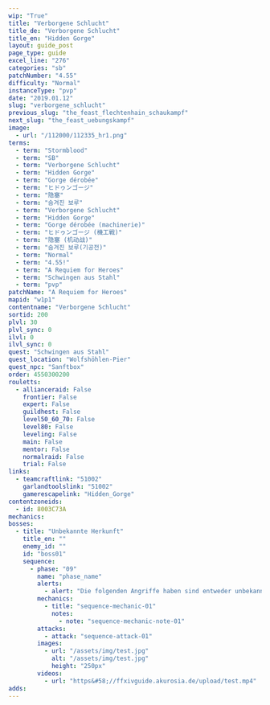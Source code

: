 ```yaml
---
wip: "True"
title: "Verborgene Schlucht"
title_de: "Verborgene Schlucht"
title_en: "Hidden Gorge"
layout: guide_post
page_type: guide
excel_line: "276"
categories: "sb"
patchNumber: "4.55"
difficulty: "Normal"
instanceType: "pvp"
date: "2019.01.12"
slug: "verborgene_schlucht"
previous_slug: "the_feast_flechtenhain_schaukampf"
next_slug: "the_feast_uebungskampf"
image:
  - url: "/112000/112335_hr1.png"
terms:
  - term: "Stormblood"
  - term: "SB"
  - term: "Verborgene Schlucht"
  - term: "Hidden Gorge"
  - term: "Gorge dérobée"
  - term: "ヒドゥンゴージ"
  - term: "隐塞"
  - term: "숨겨진 보루"
  - term: "Verborgene Schlucht"
  - term: "Hidden Gorge"
  - term: "Gorge dérobée (machinerie)"
  - term: "ヒドゥンゴージ (機工戦)"
  - term: "隐塞 (机动战)"
  - term: "숨겨진 보루(기공전)"
  - term: "Normal"
  - term: "4.55!"
  - term: "A Requiem for Heroes"
  - term: "Schwingen aus Stahl"
  - term: "pvp"
patchName: "A Requiem for Heroes"
mapid: "w1p1"
contentname: "Verborgene Schlucht"
sortid: 200
plvl: 30
plvl_sync: 0
ilvl: 0
ilvl_sync: 0
quest: "Schwingen aus Stahl"
quest_location: "Wolfshöhlen-Pier"
quest_npc: "Sanftbox"
order: 4550300200
rouletts:
  - allianceraid: False
    frontier: False
    expert: False
    guildhest: False
    level50_60_70: False
    level80: False
    leveling: False
    main: False
    mentor: False
    normalraid: False
    trial: False
links:
  - teamcraftlink: "51002"
    garlandtoolslink: "51002"
    gamerescapelink: "Hidden_Gorge"
contentzoneids:
  - id: 8003C73A
mechanics:
bosses:
  - title: "Unbekannte Herkunft"
    title_en: ""
    enemy_id: ""
    id: "boss01"
    sequence:
      - phase: "09"
        name: "phase_name"
        alerts:
          - alert: "Die folgenden Angriffe haben sind entweder unbekannt oder haben keine klare Herkunft"
        mechanics:
          - title: "sequence-mechanic-01"
            notes:
              - note: "sequence-mechanic-note-01"
        attacks:
          - attack: "sequence-attack-01"
        images:
          - url: "/assets/img/test.jpg"
            alt: "/assets/img/test.jpg"
            height: "250px"
        videos:
          - url: "https&#58;//ffxivguide.akurosia.de/upload/test.mp4"
adds:
---
```

